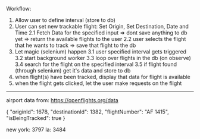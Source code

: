 Workflow:


1. Allow user to define interval (store to db)
2. User can set new trackable flight: Set Origin, Set Destination, Date and Time
	2.1 Fetch Data for the specified input => dont save anything to db yet => return the available flights to the user
	2.2 user selects the flight that he wants to track => save that flight to the db
3. Let magic (selenium) happen 
	3.1 user specified interval gets triggered
	3.2 start background worker 
	3.3 loop over flights in the db (on observe)
	3.4 search for the flight on the specified interval
	3.5 if flight found (through selenium) get it's data and store to db
4. when flight(s) have been tracked, display that data for flight is available 
5. when the flight gets clicked, let the user make requests on the flight

---

airport data from: https://openflights.org/data


{
  "originId": 1678,
  "destinationId": 1382,
  "flightNumber": "AF 1415",
  "isBeingTracked": true
}


new york: 3797
la: 3484
	